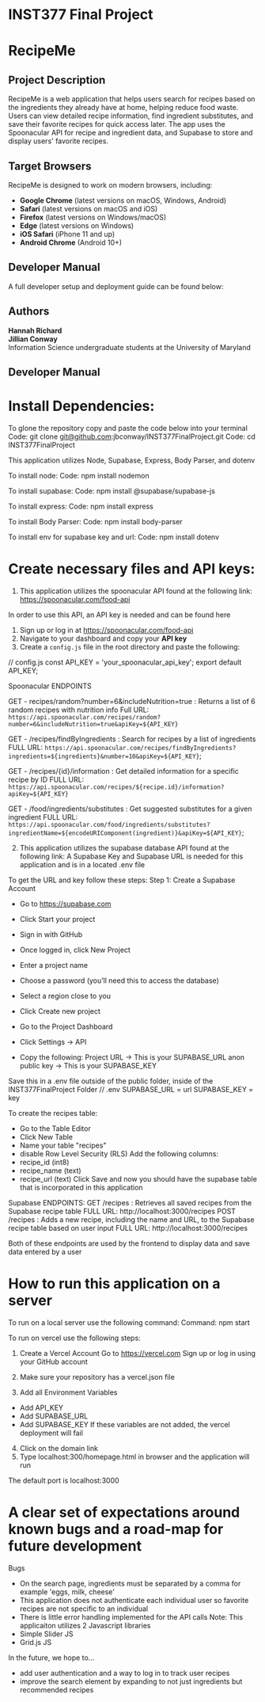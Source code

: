 # INST377 Final Project

# RecipeMe

## Project Description  
RecipeMe is a web application that helps users search for recipes based on the ingredients they already have at home, helping reduce food waste. Users can view detailed recipe information, find ingredient substitutes, and save their favorite recipes for quick access later. The app uses the Spoonacular API for recipe and ingredient data, and Supabase to store and display users' favorite recipes.

## Target Browsers  
RecipeMe is designed to work on modern browsers, including:

- **Google Chrome** (latest versions on macOS, Windows, Android)  
- **Safari** (latest versions on macOS and iOS)  
- **Firefox** (latest versions on Windows/macOS)  
- **Edge** (latest versions on Windows)  
- **iOS Safari** (iPhone 11 and up)  
- **Android Chrome** (Android 10+)

## Developer Manual  
A full developer setup and deployment guide can be found below:  

## Authors  
**Hannah Richard**  
**Jillian Conway**  
Information Science undergraduate students at the University of Maryland


## Developer Manual
 
# Install Dependencies:
To glone the repository copy and paste the code below into your terminal
Code: git clone git@github.com:jbconway/INST377FinalProject.git
Code: cd INST377FinalProject

This application utilizes Node, Supabase, Express, Body Parser, and dotenv

To install node:
Code: npm install nodemon

To install supabase:
Code: npm install @supabase/supabase-js

To install express:
Code: npm install express

To install Body Parser:
Code: npm install body-parser

To install env for supabase key and url:
Code: npm install dotenv


# Create necessary files and API keys:
1. This application utilizes the spoonacular API found at the following link:
https://spoonacular.com/food-api

In order to use this API, an API key is needed and can be found here
1. Sign up or log in at https://spoonacular.com/food-api
2. Navigate to your dashboard and copy your **API key**
3. Create a `config.js` file in the root directory and paste the following:

// config.js
const API_KEY = 'your_spoonacular_api_key';
export default API_KEY;

Spoonacular ENDPOINTS

GET - recipes/random?number=6&includeNutrition=true : Returns a list of 6 random recipes with nutrition info
Full URL:
`https://api.spoonacular.com/recipes/random?number=6&includeNutrition=true&apiKey=${API_KEY}`

GET - /recipes/findByIngredients : Search for recipes by a list of ingredients
FULL URL:
`https://api.spoonacular.com/recipes/findByIngredients?ingredients=${ingredients}&number=10&apiKey=${API_KEY}`;

GET - /recipes/{id}/information : Get detailed information for a specific recipe by ID
FULL URL:
`https://api.spoonacular.com/recipes/${recipe.id}/information?apiKey=${API_KEY}`

GET - /food/ingredients/substitutes : Get suggested substitutes for a given ingredient
FULL URL:
`https://api.spoonacular.com/food/ingredients/substitutes?ingredientName=${encodeURIComponent(ingredient)}&apiKey=${API_KEY}`;

2. This application utilizes the supabase database API found at the following link:
A Supabase Key and Supabase URL is needed for this application and is in a located .env file

To get the URL and key follow these steps:
Step 1: Create a Supabase Account
- Go to https://supabase.com
- Click Start your project
- Sign in with GitHub
- Once logged in, click New Project

- Enter a project name
- Choose a password (you’ll need this to access the database)
- Select a region close to you
- Click Create new project

- Go to the Project Dashboard
- Click Settings → API
- Copy the following:
Project URL → This is your SUPABASE_URL
anon public key → This is your SUPABASE_KEY

Save this in a .env file outside of the public folder, inside of the INST377FinalProject Folder
// .env
SUPABASE_URL = url
SUPABASE_KEY = key

To create the recipes table:
- Go to the Table Editor
- Click New Table
- Name your table "recipes"
- disable Row Level Security (RLS)
Add the following columns:
- recipe_id (int8)
- recipe_name (text)
- recipe_url (text)
Click Save and now you should have the supabase table that is incorporated in this application

Supabase ENDPOINTS:
GET /recipes : Retrieves all saved recipes from the Supabase recipe table
FULL URL:
http://localhost:3000/recipes
POST /recipes : Adds a new recipe, including the name and URL, to the Supabase recipe table based on user input
FULL URL:
http://localhost:3000/recipes

Both of these endpoints are used by the frontend to display data and save data entered by a user

# How to run this application on a server
To run on a local server use the following command:
Command: 
npm start

To run on vercel use the following steps:
1. Create a Vercel Account
Go to https://vercel.com
Sign up or log in using your GitHub account

2. Make sure your repository has a vercel.json file 

3. Add all Environment Variables 
- Add API_KEY
- Add SUPABASE_URL
- Add SUPABASE_KEY
If these variables are not added, the vercel deployment will fail

4. Click on the domain link
5. Type localhost:300/homepage.html in browser and the application will run

The default port is localhost:3000


# A clear set of expectations around known bugs and a road-map for future development
Bugs
- On the search page, ingredients must be separated by a comma for example 'eggs, milk, cheese'
- This application does not authenticate each individual user so favorite recipes are not specific to an individual
- There is little error handling implemented for the API calls
Note: This applicaiton utilizes 2 Javascript libraries 
- Simple Slider JS
- Grid.js JS


In the future, we hope to...
- add user authentication and a way to log in to track user recipes
- improve the search element by expanding to not just ingredients but recommended recipes




